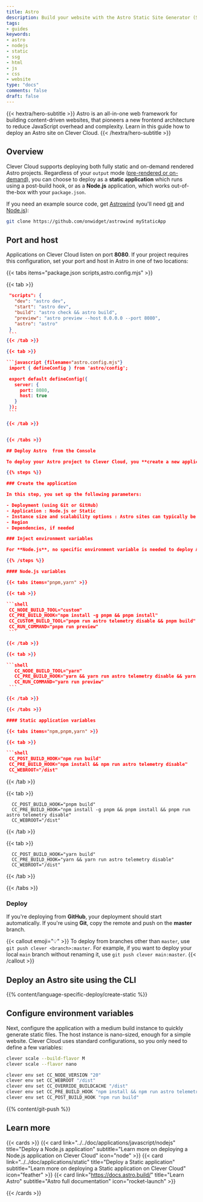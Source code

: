 ```yaml
---
title: Astro
description: Build your website with the Astro Static Site Generator (SSG) and host it on Clever Cloud. No dedicated runner needed.
tags:
- guides
keywords:
- astro 
- nodejs
- static
- ssg
- html
- js
- css
- website
type: "docs"
comments: false
draft: false
---
```


{{< hextra/hero-subtitle >}}
  Astro is an all-in-one web framework for building content-driven websites, that pioneers a new frontend architecture to reduce JavaScript overhead and complexity. Learn in this guide how to deploy an Astro site on Clever Cloud.
{{< /hextra/hero-subtitle >}}

## Overview

Clever Cloud supports deploying both fully static and on-demand rendered Astro projects. Regardless of your `output` mode ([pre-rendered or on-demand](/en/basics/rendering-modes/)), you can choose to deploy as a **static application** which runs using a post-build hook, or as a **Node.js** application, which works out-of-the-box with your `package.json`.

If you need an example source code, get [Astrowind](https://github.com/onwidget/astrowind) (you'll need [git](https://git-scm.com/book/en/v2/Getting-Started-Installing-Git) and [Node.js](https://nodejs.org/en/learn/getting-started/how-to-install-nodejs)):
```bash
git clone https://github.com/onwidget/astrowind myStaticApp
```

## Port and host

Applications on Clever Cloud listen on port **8080**. If your project requires this configuration, set your port and host in Astro in one of two locations:

{{< tabs items="package.json scripts,astro.config.mjs" >}}

  {{< tab >}}

   ```json {filename="package.json"}
    "scripts": {
      "dev": "astro dev",
      "start": "astro dev",
      "build": "astro check && astro build",
      "preview": "astro preview --host 0.0.0.0 --port 8080",
      "astro": "astro"
    } 
    ```
  {{< /tab >}}

  {{< tab >}}

   ```javascript {filename="astro.config.mjs"}
    import { defineConfig } from 'astro/config';

    export default defineConfig({
      server: {
        port: 8080,
        host: true
      }
    });
    ```

  {{< /tab >}}


{{< /tabs >}}

## Deploy Astro  from the Console

To deploy your Astro project to Clever Cloud, you **create a new application**. 

{{% steps %}}

### Create the application

In this step, you set up the following parameters:

- Deployment (using Git or GitHub)
- Application : Node.js or Static
- Instance size and scalability options : Astro sites can typically be deployed using the **Nano** instance
- Region
- Dependencies, if needed

### Inject environment variables

For **Node.js**, no specific environment variable is needed to deploy Astro if you're using **npm**. If you're using **yarn** or **pnpm**, or deploying on a Static application, set the following environment variables:

{{% /steps %}}

#### Node.js variables

{{< tabs items="pnpm,yarn" >}}
  
  {{< tab >}}

  ```shell
    CC_NODE_BUILD_TOOL="custom"
    CC_PRE_BUILD_HOOK="npm install -g pnpm && pnpm install"
    CC_CUSTOM_BUILD_TOOL="pnpm run astro telemetry disable && pnpm build"
    CC_RUN_COMMAND="pnpm run preview"
    ```

  {{< /tab >}}

  {{< tab >}}

  ```shell
      CC_NODE_BUILD_TOOL="yarn"
      CC_PRE_BUILD_HOOK="yarn && yarn run astro telemetry disable && yarn build"
      CC_RUN_COMMAND="yarn run preview"
    ```

  {{< /tab >}}

{{< /tabs >}}

#### Static application variables

{{< tabs items="npm,pnpm,yarn" >}}
  
  {{< tab >}}

  ```shell
    CC_POST_BUILD_HOOK="npm run build"
    CC_PRE_BUILD_HOOK="npm install && npm run astro telemetry disable"
    CC_WEBROOT="/dist"
  ```

  {{< /tab >}}

  {{< tab >}}

  ```shell
    CC_POST_BUILD_HOOK="pnpm build"
    CC_PRE_BUILD_HOOK="npm install -g pnpm && pnpm install && pnpm run astro telemetry disable"
    CC_WEBROOT="/dist"
  ```

  {{< /tab >}}

  {{< tab >}}

  ```shell
    CC_POST_BUILD_HOOK="yarn build"
    CC_PRE_BUILD_HOOK="yarn && yarn run astro telemetry disable"
    CC_WEBROOT="/dist"
  ```

  {{< /tab >}}

{{< /tabs >}}

### Deploy

If you're deploying from **GitHub**, your deployment should start automatically. If you're using **Git**, copy the remote and push on the **master** branch.

{{< callout emoji="💡" >}}
  To deploy from branches other than `master`, use `git push clever <branch>:master`. For example, if you want to deploy your local `main` branch without renaming it, use `git push clever main:master`.
{{< /callout >}}

## Deploy an Astro site using the CLI

{{% content/language-specific-deploy/create-static %}}

## Configure environment variables

Next, configure the application with a medium build instance to quickly generate static files. The host instance is nano-sized, enough for a simple website. Clever Cloud uses standard configurations, so you only need to define a few variables:

```bash
clever scale --build-flavor M
clever scale --flavor nano

clever env set CC_NODE_VERSION "20"
clever env set CC_WEBROOT "/dist"
clever env set CC_OVERRIDE_BUILDCACHE "/dist"
clever env set CC_PRE_BUILD_HOOK "npm install && npm run astro telemetry disable"
clever env set CC_POST_BUILD_HOOK "npm run build"
```

{{% content/git-push %}}

## Learn more

{{< cards >}}
  {{< card link="../../doc/applications/javascript/nodejs" title="Deploy a Node.js application" subtitle="Learn more on deploying a Node.js application on Clever Cloud" icon="node" >}}
  {{< card link="../../doc/applications/static" title="Deploy a Static application" subtitle="Learn more on deploying a Static application on Clever Cloud" icon="feather" >}}
  {{< card link="https://docs.astro.build/" title="Learn Astro" subtitle="Astro full documentation" icon="rocket-launch" >}}
  
{{< /cards >}}
